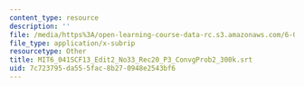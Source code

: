 ```yaml
---
content_type: resource
description: ''
file: /media/https%3A/open-learning-course-data-rc.s3.amazonaws.com/6-041sc-probabilistic-systems-analysis-and-applied-probability-fall-2013/7c723795da555fac8b270948e2543bf6_MIT6_041SCF13_Edit2_No33_Rec20_P3_ConvgProb2_300k.vtt
file_type: application/x-subrip
resourcetype: Other
title: MIT6_041SCF13_Edit2_No33_Rec20_P3_ConvgProb2_300k.srt
uid: 7c723795-da55-5fac-8b27-0948e2543bf6
---
```

